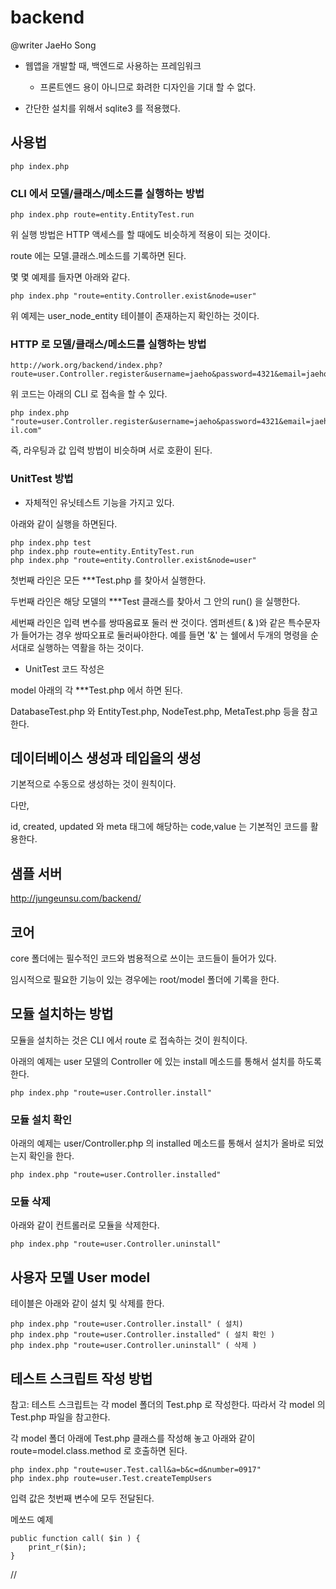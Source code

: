 # backend
@writer JaeHo Song


- 웹앱을 개발할 때, 백엔드로 사용하는 프레임워크

    - 프론트엔드 용이 아니므로 화려한 디자인을 기대 할 수 없다.
    
- 간단한 설치를 위해서 sqlite3 를 적용했다.

## 사용법

    php index.php

### CLI 에서 모델/클래스/메소드를 실행하는 방법

    php index.php route=entity.EntityTest.run
    
위 실행 방법은 HTTP 액세스를 할 때에도 비슷하게 적용이 되는 것이다.

route 에는 모델.클래스.메소드를 기록하면 된다.


몇 몇 예제를 들자면 아래와 같다.

    php index.php "route=entity.Controller.exist&node=user"

위 예제는 user_node_entity 테이블이 존재하는지 확인하는 것이다.



### HTTP 로 모델/클래스/메소드를 실행하는 방법

    http://work.org/backend/index.php?route=user.Controller.register&username=jaeho&password=4321&email=jaeho@gmail.com

위 코드는 아래의 CLI 로 접속을 할 수 있다.

    php index.php "route=user.Controller.register&username=jaeho&password=4321&email=jaeho@gma il.com"

즉, 라우팅과 값 입력 방법이 비슷하며 서로 호환이 된다.



### UnitTest 방법

- 자체적인 유닛테스트 기능을 가지고 있다.

아래와 같이 실행을 하면된다.

    php index.php test
    php index.php route=entity.EntityTest.run
    php index.php "route=entity.Controller.exist&node=user"

첫번째 라인은 모든 ***Test.php 를 찾아서 실행한다.

두번째 라인은 해당 모델의 ***Test 클래스를 찾아서 그 안의 run() 을 실행한다.

세번째 라인은 입력 변수를 쌍따옴료포 둘러 싼 것이다. 엠퍼센트( & )와 같은 특수문자가 들어가는 경우 쌍따오표로 둘러싸야한다. 예를 들면 '&' 는 쉘에서 두개의 명령을 순서대로 실행하는 역활을 하는 것이다.

- UnitTest 코드 작성은

model 아래의 각 ***Test.php 에서 하면 된다.

DatabaseTest.php 와 EntityTest.php, NodeTest.php, MetaTest.php 등을 참고한다.

## 데이터베이스 생성과 테입을의 생성

기본적으로 수동으로 생성하는 것이 원칙이다.

다만,

id, created, updated 와 meta 태그에 해당하는 code,value 는 기본적인 코드를 활용한다.


## 샘플 서버

http://jungeunsu.com/backend/


## 코어

core 폴더에는 필수적인 코드와 범용적으로 쓰이는 코드들이 들어가 있다.

임시적으로 필요한 기능이 있는 경우에는 root/model 폴더에 기록을 한다.


## 모듈 설치하는 방법

모듈을 설치하는 것은 CLI 에서 route 로 접속하는 것이 원칙이다.

아래의 예제는 user 모델의 Controller 에 있는 install 메소드를 통해서 설치를 하도록 한다.

    php index.php "route=user.Controller.install"

### 모듈 설치 확인

아래의 예제는 user/Controller.php 의 installed 메소드를 통해서 설치가 올바로 되었는지 확인을 한다.

    php index.php "route=user.Controller.installed"



### 모듈 삭제

아래와 같이 컨트롤러로 모듈을 삭제한다.

    php index.php "route=user.Controller.uninstall"




## 사용자 모델 User model

테이블은 아래와 같이 설치 및 삭제를 한다.

    php index.php "route=user.Controller.install" ( 설치)
    php index.php "route=user.Controller.installed" ( 설치 확인 )
    php index.php "route=user.Controller.uninstall" ( 삭제 )





## 테스트 스크립트 작성 방법

참고: 테스트 스크립트는 각 model 폴더의 Test.php 로 작성한다. 따라서 각 model 의 Test.php 파일을 참고한다.


각 model 폴더 아래에 Test.php 클래스를 작성해 놓고 아래와 같이 route=model.class.method 로 호출하면 된다.

    php index.php "route=user.Test.call&a=b&c=d&number=0917"
    php index.php route=user.Test.createTempUsers
    
    

입력 값은 첫번째 변수에 모두 전달된다.

메쏘드 예제
    
    public function call( $in ) {
        print_r($in);
    }



//
